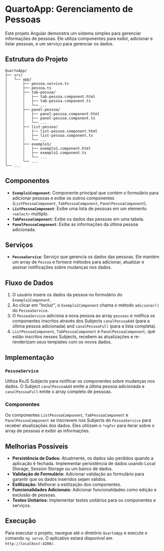 # QuartoApp: Gerenciamento de Pessoas

Este projeto Angular demonstra um sistema simples para gerenciar informações de pessoas. Ele utiliza componentes para exibir, adicionar e listar pessoas, e um serviço para gerenciar os dados.

## Estrutura do Projeto

```
QuartoApp/
├── src/
│   └── app/
│       ├── pessoa.service.ts
│       ├── pessoa.ts
│       ├── tab-pessoa/
│       │   ├── tab-pessoa.component.html
│       │   ├── tab-pessoa.component.ts
│       │   └── ...
│       ├── panel-pessoa/
│       │   ├── panel-pessoa.component.html
│       │   ├── panel-pessoa.component.ts
│       │   └── ...
│       ├── list-pessoa/
│       │   ├── list-pessoa.component.html
│       │   ├── list-pessoa.component.ts
│       │   └── ...
│       ├── exemplo1/
│       │   ├── exemplo1.component.html
│       │   ├── exemplo1.component.ts
│       │   └── ...
│       └── ...
└── ...
```

## Componentes

* **`Exemplo1Component`**: Componente principal que contém o formulário para adicionar pessoas e exibe os outros componentes (`ListPessoaComponent`, `TabPessoaComponent`, `PanelPessoaComponent`).
* **`ListPessoaComponent`**: Exibe uma lista de pessoas em um elemento `<select>` múltiplo.
* **`TabPessoaComponent`**: Exibe os dados das pessoas em uma tabela.
* **`PanelPessoaComponent`**: Exibe as informações da última pessoa adicionada.

## Serviços

* **`PessoaService`**: Serviço que gerencia os dados das pessoas. Ele mantém um array de `Pessoa` e fornece métodos para adicionar, atualizar e assinar notificações sobre mudanças nos dados.


## Fluxo de Dados

1. O usuário insere os dados da pessoa no formulário do `Exemplo1Component`.
2. Ao clicar em "Incluir", o `Exemplo1Component` chama o método `adicionar()` do `PessoaService`.
3. O `PessoaService` adiciona a nova pessoa ao array `pessoas` e notifica os componentes inscritos através dos Subjects `canalPessoaAdd` (para a última pessoa adicionada) and `canalPessoaFull` (para a lista completa).
4. `ListPessoaComponent`, `TabPessoaComponent` e `PanelPessoaComponent`, que estão inscritos nesses Subjects, recebem as atualizações e re-renderizam seus templates com os novos dados.


## Implementação

### `PessoaService`

Utiliza RxJS Subjects para notificar os componentes sobre mudanças nos dados.  O Subject `canalPessoaAdd` emite a última pessoa adicionada e `canalPessoaFull` emite o array completo de pessoas.

### Componentes

Os componentes `ListPessoaComponent`, `TabPessoaComponent` e `PanelPessoaComponent` se inscrevem nos Subjects do `PessoaService` para receber atualizações dos dados.  Eles utilizam o `*ngFor` para iterar sobre o array de pessoas e exibir as informações.

## Melhorias Possiveis

* **Persistência de Dados:**  Atualmente, os dados são perdidos quando a aplicação é fechada. Implementar persistência de dados usando Local Storage, Session Storage ou um banco de dados.
* **Validação de Formulário:** Adicionar validação ao formulário para garantir que os dados inseridos sejam válidos.
* **Estilização:**  Melhorar a estilização dos componentes.
* **Funcionalidades Adicionais:** Adicionar funcionalidades como edição e exclusão de pessoas.
* **Testes Unitários:**  Implementar testes unitários para os componentes e serviços.


## Execução

Para executar o projeto, navegue até o diretório `QuartoApp` e execute o comando `ng serve`. O aplicativo estará disponível em `http://localhost:4200/`.
